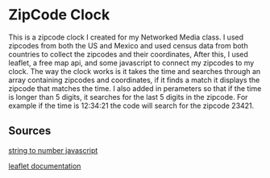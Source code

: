 # ZipCode Clock

This is a zipcode clock I created for my Networked Media class. I used zipcodes from both the US and Mexico and used census data from both countries to collect the zipcodes and their coordinates, After this, I used leaflet, a free map api, and some javascript to connect my zipcodes to my clock. The way the clock works is it takes the time and searches through an array containing zipcodes and coordinates, if it finds a match it displays the zipcode that matches the time. I also added in perameters so that if the time is longer than 5 digits, it searches for the last 5 digits in the zipcode. For example if the time is 12:34:21 the code will search for the zipcode 23421.

## Sources

[string to number javascript](https://www.freecodecamp.org/news/how-to-convert-a-string-to-a-number-in-javascript/)

[leaflet documentation](https://leafletjs.com/)
